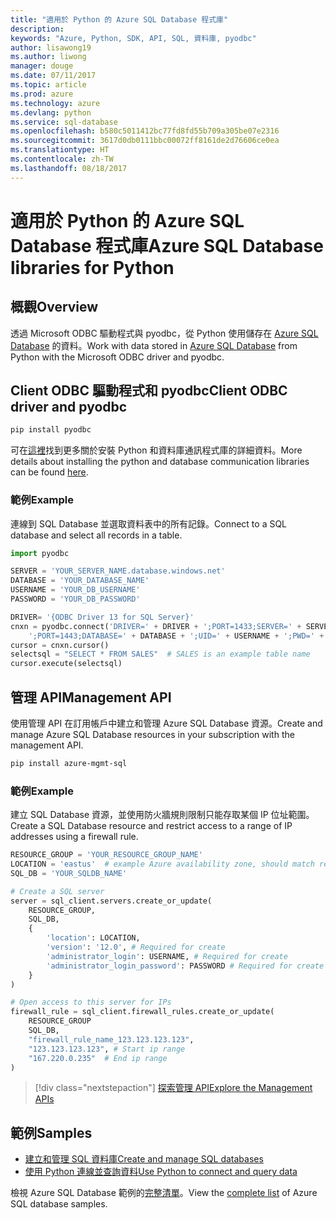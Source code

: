 ```yaml
---
title: "適用於 Python 的 Azure SQL Database 程式庫"
description: 
keywords: "Azure, Python, SDK, API, SQL, 資料庫, pyodbc"
author: lisawong19
ms.author: liwong
manager: douge
ms.date: 07/11/2017
ms.topic: article
ms.prod: azure
ms.technology: azure
ms.devlang: python
ms.service: sql-database
ms.openlocfilehash: b580c5011412bc77fd8fd55b709a305be07e2316
ms.sourcegitcommit: 3617d0db0111bbc00072ff8161de2d76606ce0ea
ms.translationtype: HT
ms.contentlocale: zh-TW
ms.lasthandoff: 08/18/2017
---
```

# <a name="azure-sql-database-libraries-for-python"></a><span data-ttu-id="fa563-103">適用於 Python 的 Azure SQL Database 程式庫</span><span class="sxs-lookup"><span data-stu-id="fa563-103">Azure SQL Database libraries for Python</span></span>

## <a name="overview"></a><span data-ttu-id="fa563-104">概觀</span><span class="sxs-lookup"><span data-stu-id="fa563-104">Overview</span></span>

<span data-ttu-id="fa563-105">透過 Microsoft ODBC 驅動程式與 pyodbc，從 Python 使用儲存在 [Azure SQL Database](/azure/sql-database/sql-database-technical-overview) 的資料。</span><span class="sxs-lookup"><span data-stu-id="fa563-105">Work with data stored in [Azure SQL Database](/azure/sql-database/sql-database-technical-overview) from Python with the Microsoft ODBC driver and pyodbc.</span></span> 

## <a name="client-odbc-driver-and-pyodbc"></a><span data-ttu-id="fa563-106">Client ODBC 驅動程式和 pyodbc</span><span class="sxs-lookup"><span data-stu-id="fa563-106">Client ODBC driver and pyodbc</span></span>

```bash
pip install pyodbc
```
<span data-ttu-id="fa563-107">可在[這裡](https://docs.microsoft.com/azure/sql-database/sql-database-connect-query-python#install-the-python-and-database-communication-libraries)找到更多關於安裝 Python 和資料庫通訊程式庫的詳細資料。</span><span class="sxs-lookup"><span data-stu-id="fa563-107">More details about installing the python and database communication libraries can be found [here](https://docs.microsoft.com/azure/sql-database/sql-database-connect-query-python#install-the-python-and-database-communication-libraries).</span></span>

### <a name="example"></a><span data-ttu-id="fa563-108">範例</span><span class="sxs-lookup"><span data-stu-id="fa563-108">Example</span></span>

<span data-ttu-id="fa563-109">連線到 SQL Database 並選取資料表中的所有記錄。</span><span class="sxs-lookup"><span data-stu-id="fa563-109">Connect to a SQL database and select all records in a table.</span></span>

```python
import pyodbc 

SERVER = 'YOUR_SERVER_NAME.database.windows.net'
DATABASE = 'YOUR_DATABASE_NAME'
USERNAME = 'YOUR_DB_USERNAME'
PASSWORD = 'YOUR_DB_PASSWORD'

DRIVER= '{ODBC Driver 13 for SQL Server}'
cnxn = pyodbc.connect('DRIVER=' + DRIVER + ';PORT=1433;SERVER=' + SERVER +
    ';PORT=1443;DATABASE=' + DATABASE + ';UID=' + USERNAME + ';PWD=' + PASSWORD)
cursor = cnxn.cursor()
selectsql = "SELECT * FROM SALES"  # SALES is an example table name
cursor.execute(selectsql)
```

## <a name="management-api"></a><span data-ttu-id="fa563-110">管理 API</span><span class="sxs-lookup"><span data-stu-id="fa563-110">Management API</span></span>

<span data-ttu-id="fa563-111">使用管理 API 在訂用帳戶中建立和管理 Azure SQL Database 資源。</span><span class="sxs-lookup"><span data-stu-id="fa563-111">Create and manage Azure SQL Database resources in your subscription with the management API.</span></span> 

```bash
pip install azure-mgmt-sql
```

### <a name="example"></a><span data-ttu-id="fa563-112">範例</span><span class="sxs-lookup"><span data-stu-id="fa563-112">Example</span></span>

<span data-ttu-id="fa563-113">建立 SQL Database 資源，並使用防火牆規則限制只能存取某個 IP 位址範圍。</span><span class="sxs-lookup"><span data-stu-id="fa563-113">Create a SQL Database resource and restrict access to a range of IP addresses using a firewall rule.</span></span>

```python
RESOURCE_GROUP = 'YOUR_RESOURCE_GROUP_NAME'
LOCATION = 'eastus'  # example Azure availability zone, should match resource group
SQL_DB = 'YOUR_SQLDB_NAME'

# Create a SQL server
server = sql_client.servers.create_or_update(
    RESOURCE_GROUP,
    SQL_DB,
    {
        'location': LOCATION,
        'version': '12.0', # Required for create
        'administrator_login': USERNAME, # Required for create
        'administrator_login_password': PASSWORD # Required for create
    }
)

# Open access to this server for IPs
firewall_rule = sql_client.firewall_rules.create_or_update(
    RESOURCE_GROUP
    SQL_DB,
    "firewall_rule_name_123.123.123.123",
    "123.123.123.123", # Start ip range
    "167.220.0.235"  # End ip range
)
```
> [!div class="nextstepaction"]
> [<span data-ttu-id="fa563-114">探索管理 API</span><span class="sxs-lookup"><span data-stu-id="fa563-114">Explore the Management APIs</span></span>](/python/api/overview/azure/sql/managementlibrary)

## <a name="samples"></a><span data-ttu-id="fa563-115">範例</span><span class="sxs-lookup"><span data-stu-id="fa563-115">Samples</span></span>

* <span data-ttu-id="fa563-116">[建立和管理 SQL 資料庫][1]</span><span class="sxs-lookup"><span data-stu-id="fa563-116">[Create and manage SQL databases][1]</span></span>    
* <span data-ttu-id="fa563-117">[使用 Python 連線並查詢資料][2]</span><span class="sxs-lookup"><span data-stu-id="fa563-117">[Use Python to connect and query data][2]</span></span>   

[1]: https://github.com/Azure-Samples/sql-database-python-manage
[2]: https://docs.microsoft.com/azure/sql-database/sql-database-connect-query-python

<span data-ttu-id="fa563-118">檢視 Azure SQL Database 範例的[完整清單](https://azure.microsoft.com/resources/samples/?platform=python&term=SQL)。</span><span class="sxs-lookup"><span data-stu-id="fa563-118">View the [complete list](https://azure.microsoft.com/resources/samples/?platform=python&term=SQL) of Azure SQL database samples.</span></span> 